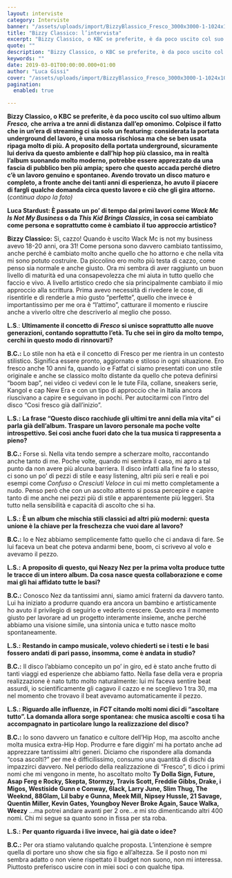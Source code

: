 ```yaml
---
layout: interviste
category: Interviste
banner: "/assets/uploads/import/BizzyBlassico_Fresco_3000x3000-1-1024x1024.jpg"
title: "Bizzy Classico: l’intervista"
excerpt: "Bizzy Classico, o KBC se preferite, è da poco uscito col suo ultimo album Fresco, che arriva a tre anni di distanza dall’ep omonimo. Colpisce il fatto che in un’era di streaming ci sia solo un featuring: considerata la portata underground del lavoro, è una mossa rischiosa ma che se ben usata ripaga molto di più.…"
quote: ""
description: "Bizzy Classico, o KBC se preferite, è da poco uscito col suo ultimo album Fresco, che arriva a tre anni di distanza dall’ep omonimo. Colpisce il fatto che in un’era di streaming ci sia solo un featuring: considerata la portata underground del lavoro, è una mossa rischiosa ma che se ben usata ripaga molto di più.…"
keywords: ""
date: 2019-03-01T00:00:00.000+01:00
author: "Luca Gissi"
cover: "/assets/uploads/import/BizzyBlassico_Fresco_3000x3000-1-1024x1024.jpg"
pagination:
  enabled: true

---
```


**Bizzy Classico, o KBC se preferite, è da poco uscito col suo ultimo album _Fresco,_ che arriva a tre anni di distanza dall’ep omonimo. Colpisce il fatto che in un’era di streaming ci sia solo un featuring: considerata la portata underground del lavoro, è una mossa rischiosa ma che se ben usata ripaga molto di più. A proposito della portata underground, sicuramente lui deriva da questo ambiente e dall’hip hop più classico, ma in realtà l’album suonando molto moderno, potrebbe essere apprezzato da una fascia di pubblico ben più ampia; spero che questo accada perché dietro c’è un lavoro genuino e spontaneo. Avendo trovato un disco maturo e completo, a fronte anche dei tanti anni di esperienza, ho avuto il piacere di fargli qualche domanda circa questo lavoro e ciò che gli gira attorno.** (_continua dopo la foto)_

**Luca Stardust: È passato un po’ di tempo dai primi lavori come _Wack Mc Is Not My Business_ o da _This Kid Brings Classics_, in cosa sei cambiato come persona e soprattutto come è cambiato il tuo approccio artistico?**

**Bizzy Classico:** Sì, cazzo! Quando è uscito Wack Mc is not my business avevo 18-20 anni, ora 31! Come persona sono davvero cambiato tantissimo, anche perché è cambiato molto anche quello che ho attorno e che nella vita mi sono potuto costruire. Da piccolino ero molto più testa di cazzo, come penso sia normale e anche giusto. Ora mi sembra di aver raggiunto un buon livello di maturità ed una consapevolezza che mi aiuta in tutto quello che faccio e vivo. A livello artistico credo che sia principalmente cambiato il mio approccio alla scrittura. Prima avevo necessità di rivedere le cose, di risentirle e di renderle a mio gusto “perfette”, quello che invece è importantissimo per me ora è “l’attimo”, catturare il momento e riuscire anche a viverlo oltre che descriverlo al meglio che posso.

**L.S**.: **Ultimamente il concetto di _Fresco_ si unisce soprattutto alle nuove generazioni, contando soprattutto l’età. Tu che sei in giro da molto tempo, cerchi in questo modo di rinnovarti?**

**B.C.:** Lo stile non ha età e il concetto di Fresco per me rientra in un contesto stilistico. Significa essere pronto, aggiornato e stiloso in ogni situazione. Ero fresco anche 10 anni fa, quando io e Fatfat ci siamo presentati con uno stile originale e anche se classico molto distante da quello che poteva definirsi “boom bap”, nei video ci vedevi con le le tute Fila, collane, sneakers serie, Kangol e cap New Era e con un tipo di approccio che in Italia ancora riuscivano a capire e seguivano in pochi. Per autocitarmi con l’intro del disco “Cosi fresco già dall’inizio”.

**L.S.:** **La frase “Questo disco racchiude gli ultimi tre anni della mia vita” ci parla già dell’album. Traspare un lavoro personale ma poche volte introspettivo. Sei così anche fuori dato che la tua musica ti rappresenta a pieno?**

**B.C.:** Forse sì. Nella vita tendo sempre a scherzare molto, raccontando anche tanto di me. Poche volte, quando mi sembra il caso, mi apro a tal punto da non avere più alcuna barriera. Il disco infatti alla fine fa lo stesso, ci sono un po’ di pezzi di stile e easy listening, altri più seri e reali e poi esempi come _Confuso_ o _Cresciuti Veloce_ in cui mi metto completamente a nudo. Penso però che con un ascolto attento si possa percepire e capire tanto di me anche nei pezzi più di stile e apparentemente più leggeri. Sta tutto nella sensibilità e capacità di ascolto che si ha.

**L.S.:** **È un album che mischia stili classici ad altri più moderni: questa unione è la chiave per la freschezza che vuoi dare al lavoro?**

**B.C.:** Io e Nez abbiamo semplicemente fatto quello che ci andava di fare. Se lui faceva un beat che poteva andarmi bene, boom, ci scrivevo al volo e avevamo il pezzo.

**L.S.:** **A proposito di questo, qui Neazy Nez per la prima volta produce tutte le tracce di un intero album. Da cosa nasce questa collaborazione e come mai gli hai affidato tutte le basi?**

**B.C.:** Conosco Nez da tantissimi anni, siamo amici fraterni da davvero tanto. Lui ha iniziato a produrre quando era ancora un bambino e artisticamente ho avuto il privilegio di seguirlo e vederlo crescere. Questo era il momento giusto per lavorare ad un progetto interamente insieme, anche perché abbiamo una visione simile, una sintonia unica e tutto nasce molto spontaneamente.

**L.S.:** **Restando in campo musicale, volevo chiederti se i testi e le basi fossero andati di pari passo, insomma, come è andata in studio?**

**B.C.:** Il disco l’abbiamo concepito un po’ in giro, ed è stato anche frutto di tanti viaggi ed esperienze che abbiamo fatto. Nella fase della vera e propria realizzazione è nato tutto molto naturalmente: lui mi faceva sentire beat assurdi, io scientificamente gli cagavo il cazzo e ne sceglievo 1 tra 30, ma nel momento che trovavo il beat avevamo automaticamente il pezzo.

**L.S.:** **Riguardo alle influenze, in _FCT_ citando molti nomi dici di “ascoltare tutto”. La domanda allora sorge spontanea: che musica ascolti e cosa ti ha accompagnato in particolare lungo la realizzazione del disco?**

**B.C.:** Io sono davvero un fanatico e cultore dell’Hip Hop, ma ascolto anche molta musica extra-Hip Hop. Produrre e fare diggin’ mi ha portato anche ad apprezzare tantissimi altri generi. Diciamo che rispondere alla domanda “cosa ascolti?” per me è difficilissimo, consumo una quantità di dischi da impazzirci davvero. Nel periodo della realizzazione di “Fresco”, ti dico i primi nomi che mi vengono in mente, ho ascoltato molto **Ty Dolla Sign, Future, Asap Ferg e Rocky, Skepta, Stormzy, Travis Scott, Freddie Gibbs, Drake, i Migos, Westiside Gunn e Conway, 6lack, Larry June, Slim Thug, The Weeknd, 88Glam, Lil baby e Gunna, Meek Mill, Nipsey Hussle, 21 Savage, Quentin Miller, Kevin Gates, Youngboy Never Broke Again, Sauce Walka, Weezy** …ma potrei andare avanti per 2 ore…e mi sto dimenticando altri 400 nomi. Chi mi segue sa quanto sono in fissa per sta roba.

**L.S.:** **Per quanto riguarda i live invece, hai già date o idee?**

**B.C.:** Per ora stiamo valutando qualche proposta. L’intenzione è sempre quella di portare uno show che sia figo e all’altezza. Se il posto non mi sembra adatto o non viene rispettato il budget non suono, non mi interessa. Piuttosto preferisco uscire con in miei soci o con qualche tipa.